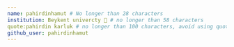 ```yaml
---
name: pahirdinhamut # No longer than 28 characters
institution: Beykent univercty 🚩 # no longer than 58 characters
quote:pahirdin karluk # no longer than 100 characters, avoid using quotes(") to guarantee the format remains the same.
github_user: pahirdinhamut
---
```

